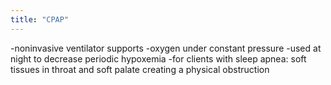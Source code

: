 ```yaml
---
title: "CPAP"
---
```

-noninvasive ventilator supports
-oxygen under constant pressure
-used at night to decrease periodic hypoxemia
-for clients with sleep apnea: soft tissues in throat and soft palate creating a physical obstruction

